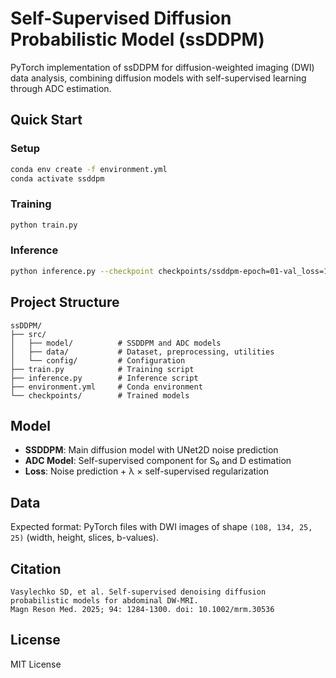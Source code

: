 # Self-Supervised Diffusion Probabilistic Model (ssDDPM)

PyTorch implementation of ssDDPM for diffusion-weighted imaging (DWI) data analysis, combining diffusion models with self-supervised learning through ADC estimation.

## Quick Start

### Setup
```bash
conda env create -f environment.yml
conda activate ssddpm
```

### Training
```bash
python train.py
```

### Inference
```bash
python inference.py --checkpoint checkpoints/ssddpm-epoch=01-val_loss=1.0012.ckpt
```

## Project Structure
```
ssDDPM/
├── src/
│   ├── model/          # SSDDPM and ADC models
│   ├── data/           # Dataset, preprocessing, utilities
│   └── config/         # Configuration
├── train.py            # Training script
├── inference.py        # Inference script
├── environment.yml     # Conda environment
└── checkpoints/        # Trained models
```

## Model

- **SSDDPM**: Main diffusion model with UNet2D noise prediction
- **ADC Model**: Self-supervised component for S₀ and D estimation
- **Loss**: Noise prediction + λ × self-supervised regularization

## Data

Expected format: PyTorch files with DWI images of shape `(108, 134, 25, 25)` (width, height, slices, b-values).

## Citation

```
Vasylechko SD, et al. Self-supervised denoising diffusion probabilistic models for abdominal DW-MRI. 
Magn Reson Med. 2025; 94: 1284-1300. doi: 10.1002/mrm.30536
```

## License

MIT License
